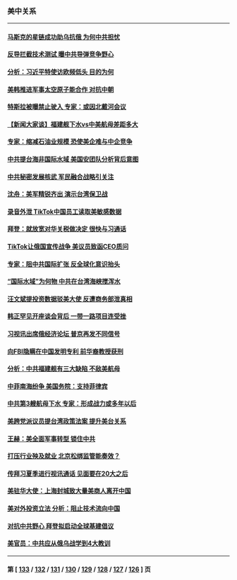 ### 美中关系
---
#### [马斯克的星链成功助乌抗俄 为何中共担忧](../../pages/nf1412576/n13764450.md) 
#### [反导拦截技术测试 曝中共导弹竞争野心](../../pages/nf1412576/n13764411.md) 
#### [分析：习近平特使访欧频低头 目的为何](../../pages/nf1412576/n13763703.md) 
#### [美韩推进军事太空原子能合作 对抗中朝](../../pages/nf1412576/n13764032.md) 
#### [特斯拉被曝禁止驶入 专家：或因北戴河会议](../../pages/nf1412576/n13763699.md) 
#### [【新闻大家谈】福建舰下水vs中美航母差距多大](../../pages/nf1412576/n13763172.md) 
#### [专家：缩减石油业规模 恐使美企难与中企竞争](../../pages/nf1412576/n13763425.md) 
#### [中共提台海非国际水域 美国安团队分析背后意图](../../pages/nf1412576/n13762899.md) 
#### [中共秘密发展核武 军民融合战略引关注](../../pages/nf1412576/n13762850.md) 
#### [沈舟：美军精锐齐出 演示台湾保卫战](../../pages/nf1412576/n13762508.md) 
#### [录音外泄 TikTok中国员工读取美敏感数据](../../pages/nf1412576/n13762495.md) 
#### [拜登：就放宽对华关税做决定 很快与习通话](../../pages/nf1412576/n13762428.md) 
#### [TikTok让俄国宣传战争 美议员致函CEO质问](../../pages/nf1412576/n13762112.md) 
#### [专家：阻中共国际扩张 反全球化意识抬头](../../pages/nf1412576/n13761868.md) 
#### [“国际水域”为何物 中共在台湾海峡搅浑水](../../pages/nf1412576/n13762058.md) 
#### [汪文斌提投资数据驳美大使 反遭商务部泄真相](../../pages/nf1412576/n13761701.md) 
#### [韩正罕见开座谈会背后 一带一路项目连受挫](../../pages/nf1412576/n13761858.md) 
#### [习视讯出席俄经济论坛 普京再发不同信号](../../pages/nf1412576/n13761933.md) 
#### [向FBI隐瞒在中国发明专利 前华裔教授获刑](../../pages/nf1412576/n13761839.md) 
#### [分析：中共福建舰有三大缺陷 不敌美航母](../../pages/nf1412576/n13761846.md) 
#### [中菲南海纷争 美国务院：支持菲律宾](../../pages/nf1412576/n13761795.md) 
#### [中共第3艘航母下水 专家：形成战力或多年以后](../../pages/nf1412576/n13761788.md) 
#### [美跨党派议员提台湾政策法案 提升美台关系](../../pages/nf1412576/n13761597.md) 
#### [王赫：美全面军事转型 锁住中共](../../pages/nf1412576/n13761307.md) 
#### [打压行业殃及就业 北京松绑监管能奏效？](../../pages/nf1412576/n13761130.md) 
#### [传拜习夏季进行视讯通话 见面要在20大之后](../../pages/nf1412576/n13761110.md) 
#### [美驻华大使：上海封城致大量美商人离开中国](../../pages/nf1412576/n13761148.md) 
#### [美对外投资立法 分析：阻止技术流向中国](../../pages/nf1412576/n13761103.md) 
#### [对抗中共野心 拜登拟启动全球基建倡议](../../pages/nf1412576/n13761108.md) 
#### [美官员：中共应从俄乌战学到4大教训](../../pages/nf1412576/n13760917.md) 

---
#### 第 [ [133](./133.md) / [132](./132.md) / [131](./131.md) / [130](./130.md) / [129](./129.md) / [128](./128.md) / [127](./127.md) / [126](./126.md) ] 页
